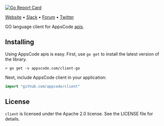 [![Go Report Card](https://goreportcard.com/badge/appscode.com/client-go)](https://goreportcard.com/report/appscode.com/client-go)

[Website](https://appscode.com) • [Slack](https://slack.appscode.com) • [Forum](https://discuss.appscode.com) • [Twitter](https://twitter.com/AppsCodeHQ)

GO language client for AppsCode [apis](https://appscode.com/api).

## Installing
Using AppsCode apis is easy. First, use `go get` to install the latest version
of the library.

    > go get -v appscode.com/client-go

Next, include AppsCode client in your application:

```go
import "github.com/appcode/client"
```

## License
`client` is licensed under the Apache 2.0 license. See the LICENSE file for details.
